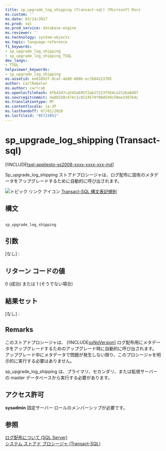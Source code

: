 ```yaml
---
title: sp_upgrade_log_shipping (Transact-sql) |Microsoft Docs
ms.custom: ''
ms.date: 03/14/2017
ms.prod: sql
ms.prod_service: database-engine
ms.reviewer: ''
ms.technology: system-objects
ms.topic: language-reference
f1_keywords:
- sp_upgrade_log_shipping
- sp_upgrade_log_shipping_TSQL
dev_langs:
- TSQL
helpviewer_keywords:
- sp_upgrade_log_shipping
ms.assetid: ee01092f-9caf-4e88-888b-ec7b84223705
author: CarlRabeler
ms.author: carlrab
ms.openlocfilehash: 9fb4347ca545a695f2ab1f223f564ca152ba8d0f
ms.sourcegitcommit: da88320c474c1c9124574f90d549c50ee3387b4c
ms.translationtype: MT
ms.contentlocale: ja-JP
ms.lasthandoff: 07/01/2020
ms.locfileid: "85723051"
---
```

# <a name="sp_upgrade_log_shipping-transact-sql"></a>sp_upgrade_log_shipping (Transact-sql)
[!INCLUDE[tsql-appliesto-ss2008-xxxx-xxxx-xxx-md](../../includes/applies-to-version/sqlserver.md)]

  Sp_upgrade_log_shipping ストアドプロシージャは、ログ配布に固有のメタデータをアップグレードするために自動的に呼び出されます。  
  
 ![トピック リンク アイコン](../../database-engine/configure-windows/media/topic-link.gif "トピック リンク アイコン") [Transact-SQL 構文表記規則](../../t-sql/language-elements/transact-sql-syntax-conventions-transact-sql.md)  
  
## <a name="syntax"></a>構文  
  
```  
  
sp_upgrade_log_shipping  
```  
  
## <a name="arguments"></a>引数  
 [なし] :  
  
## <a name="return-code-values"></a>リターン コードの値  
 0 (成功) または 1 (そうでない場合)  
  
## <a name="result-sets"></a>結果セット  
 [なし] :  
  
## <a name="remarks"></a>Remarks  
 このストアドプロシージャは、 [!INCLUDE[ssNoVersion](../../includes/ssnoversion-md.md)] ログ配布用にメタデータをアップグレードするためのアップグレード時に自動的に呼び出されます。 アップグレード中にメタデータで問題が発生しない限り、このプロシージャを明示的に実行する必要はありません。  
  
 sp_upgrade_log_shipping は、プライマリ、セカンダリ、または監視サーバーの master データベースから実行する必要があります。  
  
## <a name="permissions"></a>アクセス許可  
 **sysadmin** 固定サーバー ロールのメンバーシップが必要です。  
  
## <a name="see-also"></a>参照  
 [ログ配布について &#40;SQL Server&#41;](../../database-engine/log-shipping/about-log-shipping-sql-server.md)   
 [システム ストアド プロシージャ &#40;Transact-SQL&#41;](../../relational-databases/system-stored-procedures/system-stored-procedures-transact-sql.md)  
  
  
